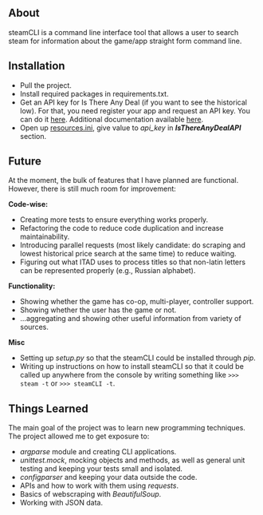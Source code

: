## About
steamCLI is a command line interface tool that allows a user to search steam 
for information about the game/app straight form command line. 

## Installation
- Pull the project.
- Install required packages in requirements.txt.
- Get an API key for Is There Any Deal (if you want to see the historical 
low). For that, you need register your app and request an API key. You can do
 it [here](https://isthereanydeal.com/apps/new/). Additional documentation 
 available [here](http://docs.itad.apiary.io/#introduction/your-apps).
- Open up [resources.ini](../../tree/master/steamCLI/resources.ini), give 
  value to _api_key_ in **_IsThereAnyDealAPI_** section. 
 
## Future
At the moment, the bulk of features that I have planned are functional. 
However, there is still much room for improvement:

**Code-wise:**
 - Creating more tests to ensure everything works properly.
 - Refactoring the code to reduce code duplication and increase maintainability.
 - Introducing parallel requests (most likely candidate: do scraping and 
 lowest historical price search at the same time) to reduce waiting.
 - Figuring out what ITAD uses to process titles so that non-latin letters 
 can be represented properly (e.g., Russian alphabet).

**Functionality:**
 - Showing whether the game has co-op, multi-player, controller support.
 - Showing whether the user has the game or not.
 - ...aggregating and showing other useful information from variety of sources.
 
**Misc**
 - Setting up _setup.py_ so that the steamCLI could be installed through _pip_.
 - Writing up instructions on how to install steamCLI so that it could be 
 called up anywhere from the console by writing something like `>>> steam -t`
  or `>>> steamCLI -t`.

## Things Learned
The main goal of the project was to learn new programming techniques. The 
project allowed me to get exposure to:
 - _argparse_ module and creating CLI applications.
 - _unittest.mock_, mocking objects and methods, as well as general unit 
   testing and keeping your tests small and isolated.
 - _configparser_ and keeping your data outside the code.
 - APIs and how to work with them using _requests_.
 - Basics of webscraping with _BeautifulSoup_.
 - Working with JSON data.

